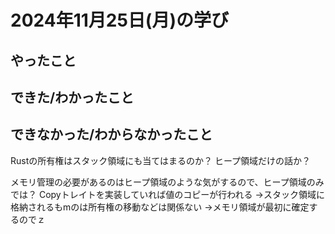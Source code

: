 # 2024年11月25日(月)の学び
## やったこと

## できた/わかったこと

## できなかった/わからなかったこと

Rustの所有権はスタック領域にも当てはまるのか？
ヒープ領域だけの話か？

メモリ管理の必要があるのはヒープ領域のような気がするので、ヒープ領域のみでは？
Copyトレイトを実装していれば値のコピーが行われる
→スタック領域に格納されるもmのは所有権の移動などは関係ない
	→メモリ領域が最初に確定するのでｚ